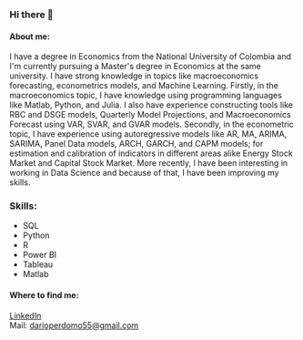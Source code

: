 ### Hi there 👋

#### About me: 


I have a degree in Economics from the National University of Colombia and I'm currently pursuing a Master's degree in Economics at the same university. I have strong knowledge in topics like macroeconomics forecasting, econometrics models, and Machine Learning. Firstly, in the macroeconomics topic, I have knowledge using programming languages like Matlab, Python, and Julia. I also have experience constructing tools like RBC and DSGE models, Quarterly Model Projections, and Macroeconomics Forecast using VAR, SVAR, and GVAR models. Secondly, in the econometric topic, I have experience using autoregressive models like AR, MA, ARIMA, SARIMA, Panel Data models, ARCH, GARCH, and CAPM models; for estimation and calibration of indicators in different areas alike Energy Stock Market and Capital Stock Market. More recently, I have been interesting in working in Data Science and because of that, I have been improving my skills. 

### Skills:

- SQL
- Python
- R
- Power BI
- Tableau
- Matlab


#### Where to find me: 

[LinkedIn](https://www.linkedin.com/in/dario-perdomo-sanchez-526261197/)  
Mail: darioperdomo55@gmail.com




